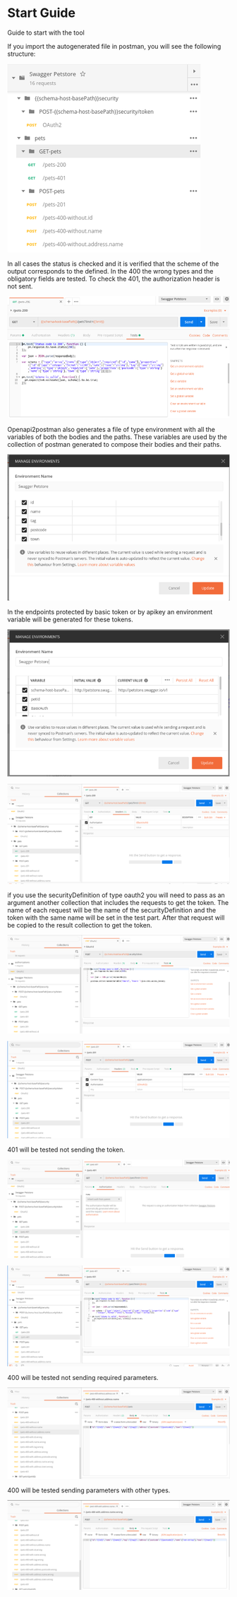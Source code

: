 
# Start Guide

Guide to start with the tool

If you import the autogenerated file in postman, you will see the following structure:


![image1.png](images/image1.png)

In all cases the status is checked and it is verified that the scheme of the output corresponds to the defined. In the 400 the wrong types and the obligatory fields are tested. To check the 401, the authorization header is not sent.

![image2.png](images/image2.png)

Openapi2postman also generates a file of type environment with all the variables of both the bodies and the paths. These variables are used by the collection of postman generated to compose their bodies and their paths.

![image3.png](images/image3.png)

In the endpoints protected by basic token or by apikey an environment variable will be generated for these tokens.

![image4.png](images/image4.png)

![image4-bis.png](images/image4-bis.png)

if you use the securityDefinition of type oauth2 you will need to pass as an argument another collection that includes the requests to get the token. The name of each request will be the name of the securityDefinition and the token with the same name will be set in the test part. After that request will be copied to the result collection to get the token.

![image5.png](images/image5.png)

![image5-bis.png](images/image5-bis.png)

401 will be tested not sending the token.

![image6.png](images/image6.png)

![images/image6-bis.png](images/image6-bis.png)

400 will be tested not sending required parameters.

![image7.png](images/image7.png)

400 will be tested sending parameters with other types.

![image8.png](images/image8.png)